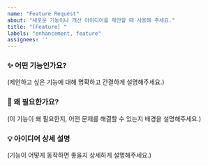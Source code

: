 ```yaml
---
name: "Feature Request"
about: "새로운 기능이나 개선 아이디어를 제안할 때 사용해 주세요."
title: "[Feature] "
labels: "enhancement, feature"
assignees: ''
---
```


### ✨ 어떤 기능인가요?

(제안하고 싶은 기능에 대해 명확하고 간결하게 설명해주세요.)

### 🤔 왜 필요한가요?

(이 기능이 왜 필요한지, 어떤 문제를 해결할 수 있는지 배경을 설명해주세요.)

### 💡 아이디어 상세 설명

(기능이 어떻게 동작하면 좋을지 상세하게 설명해주세요.)
